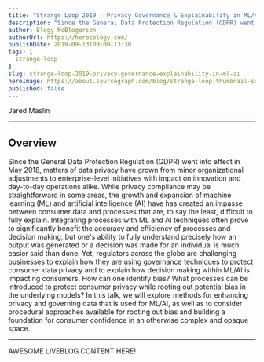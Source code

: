 ```yaml
---
title: "Strange Loop 2019 - Privacy Governance & Explainability in ML/AI"
description: "Since the General Data Protection Regulation (GDPR) went into effect in May 2018, matters of data privacy have grown from minor organizational adjustments to enterprise-level initiatives with impact on innovation and day-to-day operations alike. While privacy compliance may be straightforward in some areas, the growth and expansion of machine learning (ML) and artificial intelligence (AI) have has created an impasse between consumer data and processes that are, to say the least, difficult to fully explain. Integrating processes with ML and AI techniques often prove to significantly benefit the accuracy and efficiency of processes and decision making, but one's ability to fully understand precisely how an output was generated or a decision was made for an individual is much easier said than done. Yet, regulators across the globe are challenging businesses to explain how they are using governance techniques to protect consumer data privacy and to explain how decision making within ML/AI is impacting consumers. How can one identify bias? What processes can be introduced to protect consumer privacy while rooting out potential bias in the underlying models? In this talk, we will explore methods for enhancing privacy and governing data that is used for ML/AI, as well as to consider procedural approaches available for rooting out bias and building a foundation for consumer confidence in an otherwise complex and opaque space."
author: Blogy McBlogerson
authorUrl: https://heresblogy.com/
publishDate: 2019-09-13T00:00-13:30
tags: [
  strange-loop
]
slug: strange-loop-2019-privacy-governance-explainability-in-ml-ai
heroImage: https://about.sourcegraph.com/blog/strange-loop-thumbnail-square-v2.jpg
published: false
---
```


<div className="container p-0 liveblog-presenters">
  <div className="row m-0">
      <p className=" mr-12 m-0">
        <span className="liveblog-presenters__name">Jared Maslin</span>
        <a href="https://www.linkedin.com/in/jared-maslin-6315934b/" target="_blank" title="LinkedIn"><i className="fa fa-linkedin pr-2"></i></a>
      </p>
  </div>
</div>

---

## Overview

Since the General Data Protection Regulation (GDPR) went into effect in May 2018, matters of data privacy have grown from minor organizational adjustments to enterprise-level initiatives with impact on innovation and day-to-day operations alike. While privacy compliance may be straightforward in some areas, the growth and expansion of machine learning (ML) and artificial intelligence (AI) have has created an impasse between consumer data and processes that are, to say the least, difficult to fully explain. Integrating processes with ML and AI techniques often prove to significantly benefit the accuracy and efficiency of processes and decision making, but one's ability to fully understand precisely how an output was generated or a decision was made for an individual is much easier said than done. Yet, regulators across the globe are challenging businesses to explain how they are using governance techniques to protect consumer data privacy and to explain how decision making within ML/AI is impacting consumers. How can one identify bias? What processes can be introduced to protect consumer privacy while rooting out potential bias in the underlying models? In this talk, we will explore methods for enhancing privacy and governing data that is used for ML/AI, as well as to consider procedural approaches available for rooting out bias and building a foundation for consumer confidence in an otherwise complex and opaque space.

---

AWESOME LIVEBLOG CONTENT HERE!

<!-- Note on images
  Images (e.g. my_image.jpg) should be put in the `website/static/blog/strange-loop-2019` directory, with the path to the image in your post being `/blog/strange-loop-2019/my_image.jpg`. If you'd rather host the images somewhere else for ease of use, that's fine too.

  Please also try to keep your images to a reasonable size by:
    - Using JPEG compression, unless image is mostly solid color 
    - JPEG compression set between 60%-80%
    - Resizing the image to be no wider then 750px
    - If PNG, use a tool like ImageOptim (https://imageoptim.com/mac) to optimize the file size

  I suggest re-sizing and compressing all the images in one batch as a last step.
-->  
